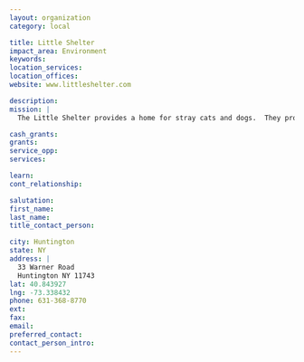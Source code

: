 ```yaml
---
layout: organization
category: local

title: Little Shelter
impact_area: Environment
keywords: 
location_services: 
location_offices: 
website: www.littleshelter.com

description: 
mission: |
  The Little Shelter provides a home for stray cats and dogs.  They provide a number of services to give these pets a healthy home and set them up for adoption.

cash_grants: 
grants: 
service_opp: 
services: 

learn: 
cont_relationship: 

salutation: 
first_name: 
last_name: 
title_contact_person: 

city: Huntington
state: NY
address: |
  33 Warner Road  
  Huntington NY 11743
lat: 40.843927
lng: -73.338432
phone: 631-368-8770
ext: 
fax: 
email: 
preferred_contact: 
contact_person_intro: 
---
```

